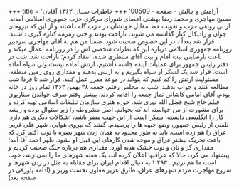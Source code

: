 +++
title = 'آرامش و چالش - صفحه - 00509'
+++
خاطرات ســال ۱۳۶۲ آقایان مسیح مهاجری و محمد رضا بهشتی اعضای شورای مرکزی حزب جمهوری اسلامی آمدند. از بی رونقی حزب و تقویت خط مقابل خودشان در حزب گله داشتند و از این که نیروهای جوان و رادیکال کنار گذاشته می شوند، ناراحت بودند و حتی زمزمه کناره گیری داشتند. قرار شد بعداً د در این خصوص صحبت شود. ضمنا من هم به آقای مهاجری سردبیر روزنامه جمهوری اسلامی درباره این که نظرات شخصی اش را در روزنامه اعمال میکند و باعث نارضایتی بیت امام و بیت آقای منتظری شده، انتقاد کردم؛ ناراحت شد. شب در دفتر رئیس جمهور برای عملیات آینده جلسه داشتیم، ارتش آماده نیست ولی سپاه آماده است. قرار شد یک لشکر از سپاه بگیریم و به ارتش بدهیم و مقداری روی زمین منطقه، مسئولیت ارتش را کم کنیم که بتواند در موعد مقرر عمل کنند. قرار شد تا فردا شب مطالعه کنند و جواب بدهند. شب به مجلس رفتم. جمعه ۲۸ بهمن ۱۳۶۲ تمام روز در خانه بودم. آقای امامی کاشانی نماز جمعه را اقامه کردند. بیشتر وقتم صرف خواندن سناریوی فیلم حاج شیخ فضل الله نوری شد. حوزه هنری سازمان تبلیغات اسلامی تهیه کرده و برای مشورت از من خواسته اند که بخوانم. اصل مشروطه را زیر سئوال برده و ریشه کار را انگلیسی دانسته، ممکن است از این جهت مضر باشد، اشکالات دیگری هم دارد. تلفنی از رئیس جمهور، وضع جبهه ها را پرسیدم. گفتند که نیروی هوایی، شهر علی غربی عراق را هم زده است. باید به طور محدود به همان زدن شهر بصره با توپ اکتفا کرد که باعث تحریک بیشتر عراق و موجه شدن کارهای این قبیل او نشود. ظهر احمد آقا آمد؛ مقداری گز و نان و توت خشک هدیه آورد. مقداری هم درباره جنگ صحبت کردیم و پیشنهاد می کرد، حالا که عراقیها اعلان کرده اند، یک هفته شهرهای ما را نمی زنند، خوب است ما هم نزنیم . ۴۹۳ ۱ به دنیال اقدام ایران برای مقابله به مثل در زدن شهرها و شروع مهاجرت مردم شهرهای عراق، طارق عزیز معاون نخست وزیر و (ادامه پاورقی در صفحه بعد)